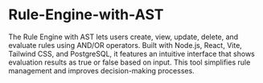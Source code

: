 # Rule-Engine-with-AST
The Rule Engine with AST lets users create, view, update, delete, and evaluate rules using AND/OR operators. Built with Node.js, React, Vite, Tailwind CSS, and PostgreSQL, it features an intuitive interface that shows evaluation results as true or false based on input. This tool simplifies rule management and improves decision-making processes.
